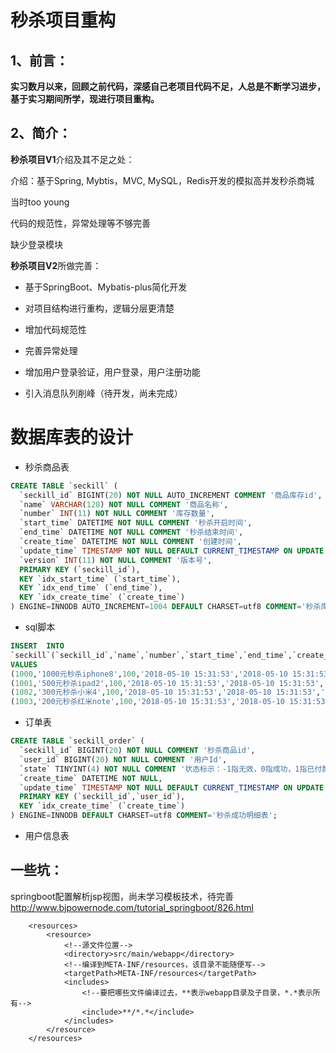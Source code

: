 # 秒杀项目重构

## 1、前言：

**实习数月以来，回顾之前代码，深感自己老项目代码不足，人总是不断学习进步，基于实习期间所学，现进行项目重构。**

## 2、简介：

**秒杀项目V1**介绍及其不足之处：

介绍：基于Spring, Mybtis，MVC, MySQL，Redis开发的模拟高并发秒杀商城

当时too young

代码的规范性，异常处理等不够完善

缺少登录模块

**秒杀项目V2**所做完善：

- 基于SpringBoot、Mybatis-plus简化开发
- 对项目结构进行重构，逻辑分层更清楚

- 增加代码规范性
- 完善异常处理

- 增加用户登录验证，用户登录，用户注册功能
- 引入消息队列削峰（待开发，尚未完成）

# 数据库表的设计

- 秒杀商品表
~~~sql
CREATE TABLE `seckill` (
  `seckill_id` BIGINT(20) NOT NULL AUTO_INCREMENT COMMENT '商品库存id',
  `name` VARCHAR(120) NOT NULL COMMENT '商品名称',
  `number` INT(11) NOT NULL COMMENT '库存数量',
  `start_time` DATETIME NOT NULL COMMENT '秒杀开启时间',
  `end_time` DATETIME NOT NULL COMMENT '秒杀结束时间',
  `create_time` DATETIME NOT NULL COMMENT '创建时间',
  `update_time` TIMESTAMP NOT NULL DEFAULT CURRENT_TIMESTAMP ON UPDATE CURRENT_TIMESTAMP COMMENT '创建时间',
  `version` INT(11) NOT NULL COMMENT '版本号',
  PRIMARY KEY (`seckill_id`),
  KEY `idx_start_time` (`start_time`),
  KEY `idx_end_time` (`end_time`),
  KEY `idx_create_time` (`create_time`)
) ENGINE=INNODB AUTO_INCREMENT=1004 DEFAULT CHARSET=utf8 COMMENT='秒杀库存表';
~~~
- sql脚本
~~~sql
INSERT  INTO 
`seckill`(`seckill_id`,`name`,`number`,`start_time`,`end_time`,`create_time`,`version`) 
VALUES 
(1000,'1000元秒杀iphone8',100,'2018-05-10 15:31:53','2018-05-10 15:31:53','2018-05-10 15:31:53',0),
(1001,'500元秒杀ipad2',100,'2018-05-10 15:31:53','2018-05-10 15:31:53','2018-05-10 15:31:53',0),
(1002,'300元秒杀小米4',100,'2018-05-10 15:31:53','2018-05-10 15:31:53','2018-05-10 15:31:53',0),
(1003,'200元秒杀红米note',100,'2018-05-10 15:31:53','2018-05-10 15:31:53','2018-05-10 15:31:53',0);
~~~
- 订单表
~~~sql
CREATE TABLE `seckill_order` (
  `seckill_id` BIGINT(20) NOT NULL COMMENT '秒杀商品id',
  `user_id` BIGINT(20) NOT NULL COMMENT '用户Id',
  `state` TINYINT(4) NOT NULL COMMENT '状态标示：-1指无效，0指成功，1指已付款',
  `create_time` DATETIME NOT NULL,
  `update_time` TIMESTAMP NOT NULL DEFAULT CURRENT_TIMESTAMP ON UPDATE CURRENT_TIMESTAMP,
  PRIMARY KEY (`seckill_id`,`user_id`),
  KEY `idx_create_time` (`create_time`)
) ENGINE=INNODB DEFAULT CHARSET=utf8 COMMENT='秒杀成功明细表';
~~~
- 用户信息表

## 一些坑：
springboot配置解析jsp视图，尚未学习模板技术，待完善
http://www.bjpowernode.com/tutorial_springboot/826.html
<!--处理jsp-->
		<resources>
			<resource>
				<!--源文件位置-->
				<directory>src/main/webapp</directory>
				<!--编译到META-INF/resources，该目录不能随便写-->
				<targetPath>META-INF/resources</targetPath>
				<includes>
					<!--要把哪些文件编译过去，**表示webapp目录及子目录，*.*表示所有-->
					<include>**/*.*</include>
				</includes>
			</resource>
		</resources>